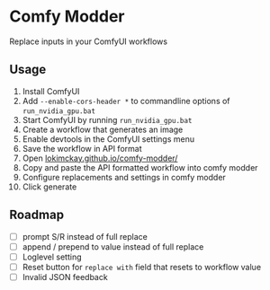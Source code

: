 # Comfy Modder

Replace inputs in your ComfyUI workflows

## Usage

1. Install ComfyUI
1. Add `--enable-cors-header *` to commandline options of `run_nvidia_gpu.bat`
1. Start ComfyUI by running `run_nvidia_gpu.bat`
1. Create a workflow that generates an image
1. Enable devtools in the ComfyUI settings menu
1. Save the workflow in API format
1. Open [lokimckay.github.io/comfy-modder/](https://lokimckay.github.io/comfy-modder/)
1. Copy and paste the API formatted workflow into comfy modder
1. Configure replacements and settings in comfy modder
1. Click generate

## Roadmap

- [ ] prompt S/R instead of full replace
- [ ] append / prepend to value instead of full replace
- [ ] Loglevel setting
- [ ] Reset button for `replace with` field that resets to workflow value
- [ ] Invalid JSON feedback
